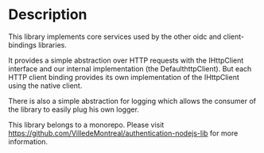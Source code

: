 # Description

This library implements core services used by the other oidc and client-bindings libraries.

It provides a simple abstraction over HTTP requests with the IHttpClient interface and our internal implementation (the DefaulthttpClient).
But each HTTP client binding provides its own implementation of the IHttpClient using the native client.

There is also a simple abstraction for logging which allows the consumer of the library to easily plug his own logger.

This library belongs to a monorepo. Please visit https://github.com/VilledeMontreal/authentication-nodejs-lib
for more information.
